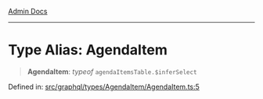[Admin Docs](/)

***

# Type Alias: AgendaItem

> **AgendaItem**: *typeof* `agendaItemsTable.$inferSelect`

Defined in: [src/graphql/types/AgendaItem/AgendaItem.ts:5](https://github.com/syedali237/talawa-api/blob/691786dc98e76819737c41ef0af34983792105fd/src/graphql/types/AgendaItem/AgendaItem.ts#L5)
